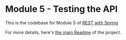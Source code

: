 # Module 5 - Testing the API
This is the codebase for Module 5 of [REST with Spring](http://bit.ly/restwithspring)

For more details, here's [the main Readme](https://github.com/eugenp/REST-With-Spring/wiki) of the project. 
